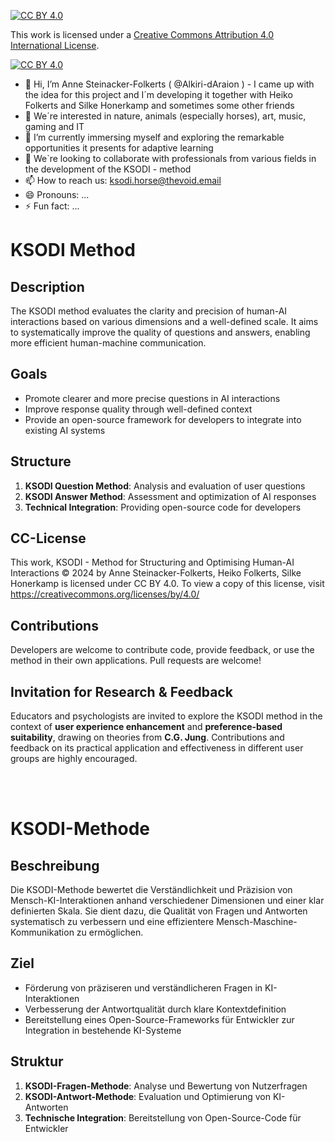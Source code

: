 [![CC BY 4.0][cc-by-shield]][cc-by]

This work is licensed under a
[Creative Commons Attribution 4.0 International License][cc-by].

[![CC BY 4.0][cc-by-image]][cc-by]

[cc-by]: http://creativecommons.org/licenses/by/4.0/
[cc-by-image]: https://i.creativecommons.org/l/by/4.0/88x31.png
[cc-by-shield]: https://img.shields.io/badge/License-CC%20BY%204.0-lightgrey.svg

- 👋 Hi, I’m Anne Steinacker-Folkerts ( @Alkiri-dAraion ) - I came up with the idea for this project and I´m developing it together with Heiko Folkerts and
     Silke Honerkamp and sometimes some other friends
- 👀 We´re interested in nature, animals (especially horses), art, music, gaming and IT
- 🌱 I’m currently immersing myself and exploring the remarkable opportunities it presents for adaptive learning
- 💞️ We`re looking to collaborate with professionals from various fields in the development of the KSODI - method 
- 📫 How to reach us: ksodi.horse@thevoid.email
- 😄 Pronouns: ...
- ⚡ Fun fact: ...

# KSODI Method

## Description
The KSODI method evaluates the clarity and precision of human-AI interactions based on various dimensions and a well-defined scale. It aims to systematically improve the quality of questions and answers, enabling more efficient human-machine communication.

## Goals
- Promote clearer and more precise questions in AI interactions
- Improve response quality through well-defined context
- Provide an open-source framework for developers to integrate into existing AI systems

## Structure
1. **KSODI Question Method**: Analysis and evaluation of user questions
2. **KSODI Answer Method**: Assessment and optimization of AI responses
3. **Technical Integration**: Providing open-source code for developers

## CC-License
This work, KSODI - Method for Structuring and Optimising Human-AI Interactions © 2024 by Anne Steinacker-Folkerts, Heiko Folkerts, Silke Honerkamp is licensed under CC BY 4.0. To view a copy of this license, visit https://creativecommons.org/licenses/by/4.0/

## Contributions
Developers are welcome to contribute code, provide feedback, or use the method in their own applications. Pull requests are welcome!

## Invitation for Research & Feedback
Educators and psychologists are invited to explore the KSODI method in the context of **user experience enhancement** and **preference-based suitability**, drawing on theories from **C.G. Jung**. Contributions and feedback on its practical application and effectiveness in different user groups are highly encouraged.

<br><br>

# KSODI-Methode

## Beschreibung
Die KSODI-Methode bewertet die Verständlichkeit und Präzision von Mensch-KI-Interaktionen anhand verschiedener Dimensionen und einer klar definierten Skala. Sie dient dazu, die Qualität von Fragen und Antworten systematisch zu verbessern und eine effizientere Mensch-Maschine-Kommunikation zu ermöglichen.

## Ziel
- Förderung von präziseren und verständlicheren Fragen in KI-Interaktionen
- Verbesserung der Antwortqualität durch klare Kontextdefinition
- Bereitstellung eines Open-Source-Frameworks für Entwickler zur Integration in bestehende KI-Systeme

## Struktur
1. **KSODI-Fragen-Methode**: Analyse und Bewertung von Nutzerfragen
2. **KSODI-Antwort-Methode**: Evaluation und Optimierung von KI-Antworten
3. **Technische Integration**: Bereitstellung von Open-Source-Code für Entwickler

